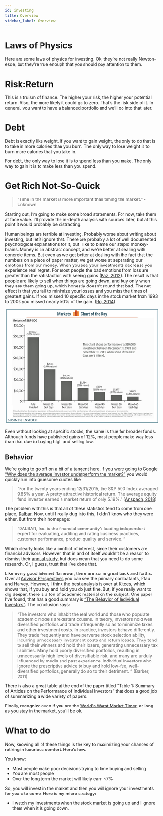 ```yaml
---
id: investing
title: Overview
sidebar_label: Overview
---
```


# Laws of Physics
Here are some laws of physics for investing.  Ok, they’re not really Newton-esqe, but they’re true enough that you should pay attention to them.

# Risk:Return

This is a truism of finance.  The higher your risk, the higher your potential return.  Also, the more likely it could go to zero.  That’s the risk side of it.  In general, you want to have a balanced portfolio and we’ll go into that later.  

# Debt

Debt is exactly like weight.  If you want to gain weight, the only to do that is to take in more calories than you burn.  The only way to lose weight is to burn more calories that you take in.

For debt, the only way to lose it is to spend less than you make.  The only way to gain it is to make less than you spend.

# Get Rich Not-So-Quick

>"Time in the market is more important than timing the market." -Unknown

Starting out, I’m going to make some broad statements.  For now, take them at face value.  I’ll provide the in-depth analysis with sources later, but at this point it would probably be distracting.

Human beings are terrible at investing.  Probably worse about writing about investing, but let’s ignore that.  There are probably a lot of well documented psychological explanations for it, but I like to blame our stupid monkey-brains.  Money is an abstract concept, and we’re better at dealing with concrete items. But even as we get better at dealing with the fact that the numbers on a piece of paper matter, we get worse at separating our emotions from our money.  When you see your investments decrease you experience real regret.   For most people the bad emotions from loss are greater than the satisfaction with seeing gains ([Paz, 2012](https://www.ncbi.nlm.nih.gov/pubmed/22553036)). The result is that people are likely to sell when things are going down, and buy only when they see them going up, which honestly doesn’t sound that bad.   The net effect is that you fail to minimize your losses and you miss the times of greatest gains.  If you missed 10 specific days in the stock market from 1993 to 2003 you missed nearly 50% of the gain.  ([Ro, 2014](https://www.businessinsider.com/cost-of-missing-10-best-days-in-sp-500-2014-3))
 
![Don't try to time the market](assets/market-timing.png)

Even without looking at specific stocks, the same is true for broader funds.  Although funds have published gains of 12%, most people make way less than that due to buying high and selling low.

## Behavior
We’re going to go off on a bit of a tangent here.  If you were going to Google [“Why does the average investor underperform the market?”](http://lmgtfy.com/?q=why+does+the+average+investor+underperform+the+market)  you would quickly run into gruesome quotes like:

> “For the twenty years ending 12/31/2015, the S&P 500 Index averaged 9.85% a year. A pretty attractive historical return. The average equity fund investor earned a market return of only 5.19%.” ([Anspach, 2018](https://www.thebalance.com/why-average-investors-earn-below-average-market-returns-2388519))

The problem with this is that all of these statistics tend to come from one place, [Dalbar](https://www.dalbar.com/).   Now, until I really dug into this, I didn’t know who they were either.  But from their homepage:

> “DALBAR, Inc. is the financial community’s leading independent expert for evaluating, auditing and rating business practices, customer performance, product quality and service. “

Which clearly looks like a conflict of interest, since their customers are financial advisors.  However, that in and of itself wouldn’t be a reason to dismiss their [annual study](http://svwealth.com/wp-content/uploads/2018/04/dalbar_study.pdf), but does mean that you need to do some research.  Or, I guess, trust that I’ve done that.

Like every good internet flamewar, there are some great back and forths.  Over at [Advisor Perspectives](https://www.advisorperspectives.com/articles/2017/03/06/a-warning-to-the-advisory-profession-dalbar-s-math-is-wrong) you can see the primary combatants, Pfau and Harvey.  However, I think the best analysis is over at [Kitces](https://www.kitces.com/blog/does-the-dalbar-study-grossly-overstate-the-behavior-gap-guest-post/), which shows that, if you buy and hold you do just fine.  But, if you really want to dig deeper, there is a ton of academic material on the subject.  One paper I’ve found, that has a good summary is [“The Behavior of Individual Investors”](https://www.umass.edu/preferen/You%20Must%20Read%20This/Barber-Odean%202011.pdf).  The conclusion says:

> “The investors who inhabit the real world and those who populate academic models are distant cousins. In theory, investors hold well diversified portfolios and trade infrequently so as to minimize taxes and other investment costs. In practice, investors behave differently. They trade frequently and have perverse stock selection ability, incurring unnecessary investment costs and return losses. They tend to sell their winners and hold their losers, generating unnecessary tax liabilities. Many hold poorly diversified portfolios, resulting in unnecessarily high levels of diversifiable risk, and many are unduly influenced by media and past experience. Individual investors who ignore the prescriptive advice to buy and hold low-fee, well-diversified portfolios, generally do so to their detriment. “ (Barber, 2011)

There is also a great table at the end of the paper titled “Table 1: Summary of Articles on the Performance of Individual Investors” that does a good job of summarizing a wide variety of papers.

Finally, recognize even if you are the [World's Worst Market Timer](https://awealthofcommonsense.com/2014/02/worlds-worst-market-timer/), as long as you stay in the market, you'll be ok. 

# What to do
Now, knowing all of these things is the key to maximizing your chances of retiring in luxurious comfort.  Here’s how.

You know:
* Most people make poor decisions trying to time buying and selling
* You are most people
* Over the long term the market will likely earn ~7%

So, you will invest in the market and then you will ignore your investments for years to come.  Here is my micro strategy:

* I watch my investments when the stock market is going up and I ignore them when it is going down.
